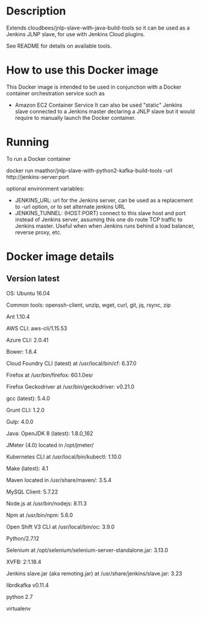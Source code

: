 # Description
Extends cloudbees/jnlp-slave-with-java-build-tools so it can be used as a Jenkins JLNP slave, for use with Jenkins Cloud plugins.

See README for details on available tools.

# How to use this Docker image

This Docker image is intended to be used in conjunction with a Docker container orchestration service such as
- Amazon EC2 Container Service
It can also be used "static" Jenkins slave connected to a Jenkins master declaring a JNLP slave but it would require to manually launch the Docker container.

# Running
To run a Docker container

docker run maathor/jnlp-slave-with-python2-kafka-build-tools -url http://jenkins-server:port <secret> <slave name>

optional environment variables:

- JENKINS_URL: url for the Jenkins server, can be used as a replacement to -url option, or to set alternate jenkins URL
- JENKINS_TUNNEL: (HOST:PORT) connect to this slave host and port instead of Jenkins server, assuming this one do route TCP traffic to Jenkins master. Useful when when Jenkins runs behind a load balancer, reverse proxy, etc.

# Docker image details

## Version latest
OS: Ubuntu 16.04

Common tools: openssh-client, unzip, wget, curl, git, jq, rsync, zip

Ant 1.10.4

AWS CLI: aws-cli/1.15.53

Azure CLI: 2.0.41

Bower: 1.8.4

Cloud Foundry CLI (latest) at /usr/local/bin/cf: 6.37.0

Firefox at /usr/bin/firefox: 60.1.0esr

Firefox Geckodriver at /usr/bin/geckodriver: v0.21.0

gcc (latest): 5.4.0

Grunt CLI: 1.2.0

Gulp: 4.0.0

Java: OpenJDK 8 (latest): 1.8.0_162

JMeter (4.0) located in /opt/jmeter/

Kubernetes CLI at /usr/local/bin/kubectl: 1.10.0

Make (latest): 4.1

Maven located in /usr/share/maven/: 3.5.4

MySQL Client: 5.7.22

Node.js at /usr/bin/nodejs: 8.11.3

Npm at /usr/bin/npm: 5.6.0

Open Shift V3 CLI at /usr/local/bin/oc: 3.9.0

Python/2.7.12

Selenium at /opt/selenium/selenium-server-standalone.jar: 3.13.0

XVFB: 2:1.18.4

Jenkins slave.jar (aka remoting.jar) at /usr/share/jenkins/slave.jar: 3.23

librdkafka v0.11.4

python 2.7

virtualenv
